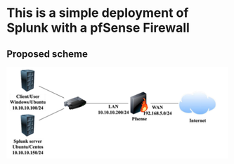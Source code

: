 # This is a simple deployment of Splunk with a pfSense Firewall
## Proposed scheme
![Architecture](Architecture.png)

